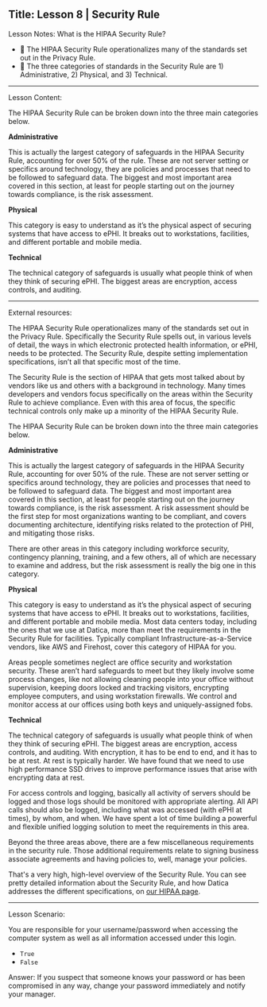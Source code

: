 Title:
Lesson 8 | Security Rule
---

Lesson Notes: What is the HIPAA Security Rule?
- :dart: The HIPAA Security Rule operationalizes many of the standards set out in the Privacy Rule. 
- :dart: The three categories of standards in the Security Rule are 1) Administrative, 2) Physical, and 3) Technical.

---

Lesson Content:

The HIPAA Security Rule can be broken down into the three main categories below.

**Administrative**

This is actually the largest category of safeguards in the HIPAA Security Rule, accounting for over 50% of the rule. These are not server setting or specifics around technology, they are policies and processes that need to be followed to safeguard data. The biggest and most important area covered in this section, at least for people starting out on the journey towards compliance, is the risk assessment. 

**Physical**

This category is easy to understand as it’s the physical aspect of securing systems that have access to ePHI. It breaks out to workstations, facilities, and different portable and mobile media.

**Technical**

The technical category of safeguards is usually what people think of when they think of securing ePHI. The biggest areas are encryption, access controls, and auditing.

---

External resources:

The HIPAA Security Rule operationalizes many of the standards set out in the Privacy Rule. Specifically the Security Rule spells out, in various levels of detail, the ways in which electronic protected health information, or ePHI, needs to be protected. The Security Rule, despite setting implementation specifications, isn’t all that specific most of the time.

The Security Rule is the section of HIPAA that gets most talked about by vendors like us and others with a background in technology. Many times developers and vendors focus specifically on the areas within the Security Rule to achieve compliance. Even with this area of focus, the specific technical controls only make up a minority of the HIPAA Security Rule.

The HIPAA Security Rule can be broken down into the three main categories below.

**Administrative**

This is actually the largest category of safeguards in the HIPAA Security Rule, accounting for over 50% of the rule. These are not server setting or specifics around technology, they are policies and processes that need to be followed to safeguard data. The biggest and most important area covered in this section, at least for people starting out on the journey towards compliance, is the risk assessment. A risk assessment should be the first step for most organizations wanting to be compliant, and covers documenting architecture, identifying risks related to the protection of PHI, and mitigating those risks.

There are other areas in this category including workforce security, contingency planning, training, and a few others, all of which are necessary to examine and address, but the risk assessment is really the big one in this category.

**Physical**

This category is easy to understand as it’s the physical aspect of securing systems that have access to ePHI. It breaks out to workstations, facilities, and different portable and mobile media. Most data centers today, including the ones that we use at Datica, more than meet the requirements in the Security Rule for facilities. Typically compliant Infrastructure-as-a-Service vendors, like AWS and Firehost, cover this category of HIPAA for you.

Areas people sometimes neglect are office security and workstation security. These aren’t hard safeguards to meet but they likely involve some process changes, like not allowing cleaning people into your office without supervision, keeping doors locked and tracking visitors, encrypting employee computers, and using workstation firewalls. We control and monitor access at our offices using both keys and uniquely-assigned fobs.

**Technical**

The technical category of safeguards is usually what people think of when they think of securing ePHI. The biggest areas are encryption, access controls, and auditing. With encryption, it has to be end to end, and it has to be at rest. At rest is typically harder. We have found that we need to use high performance SSD drives to improve performance issues that arise with encrypting data at rest.

For access controls and logging, basically all activity of servers should be logged and those logs should be monitored with appropriate alerting. All API calls should also be logged, including what was accessed (with ePHI at times), by whom, and when. We have spent a lot of time building a powerful and flexible unified logging solution to meet the requirements in this area.

Beyond the three areas above, there are a few miscellaneous requirements in the security rule. Those additional requirements relate to signing business associate agreements and having policies to, well, manage your policies.

That's a very high, high-level overview of the Security Rule. You can see pretty detailed information about the Security Rule, and how Datica addresses the different specifications, on [our HIPAA page][1].

---

Lesson Scenario:

You are responsible for your username/password when accessing the computer system as well as all information accessed under this login.

- `True`
- `False`

Answer: If you suspect that someone knows your password or has been compromised in any way, change your password immediately and notify your manager.







[1]:	https://hipaa.datica.com/